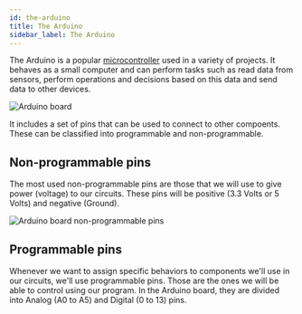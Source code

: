 ```yaml
---
id: the-arduino
title: The Arduino
sidebar_label: The Arduino
---
```


<style>
article p img { max-width: 75% }
</style>

The Arduino is a popular <a href="https://www.techopedia.com/definition/3641/microcontroller" target="_blank">microcontroller</a> used in a variety of projects. It behaves as a small computer and can perform tasks such as read data from sensors, perform operations and decisions based on this data and send data to other devices.

![Arduino board](assets/img/arduino.png)

It includes a set of pins that can be used to connect to other compoents. These can be classified into programmable and non-programmable.

## Non-programmable pins
The most used non-programmable pins are those that we will use to give power (voltage) to our circuits. These pins will be positive (3.3 Volts or 5 Volts) and negative (Ground).

![Arduino board non-programmable pins](assets/img/arduino-non-programmable-pins.png)

## Programmable pins
Whenever we want to assign specific behaviors to components we'll use in our circuits, we'll use programmable pins. Those are the ones we will be able to control using our program. In the Arduino board, they are divided into Analog (A0 to A5) and Digital (0 to 13) pins.